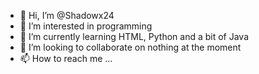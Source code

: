 - 👋 Hi, I’m @Shadowx24
- 👀 I’m interested in programming 
- 🌱 I’m currently learning HTML, Python and a bit of Java
- 💞️ I’m looking to collaborate on nothing at the moment
- 📫 How to reach me ...

<!---
Shadowx24/Shadowx24 is a ✨ special ✨ repository because its `README.md` (this file) appears on your GitHub profile.
You can click the Preview link to take a look at your changes.
--->

